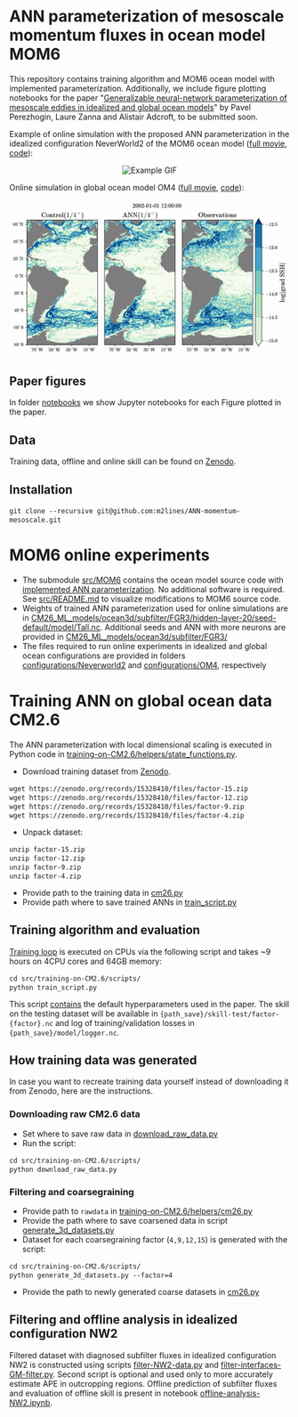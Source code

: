 # ANN parameterization of mesoscale momentum fluxes in ocean model MOM6
This repository contains training algorithm and MOM6 ocean model with implemented parameterization. Additionally, we include figure plotting notebooks for the paper "[Generalizable neural-network parameterization of mesoscale eddies in idealized and global ocean models](https://arxiv.org/abs/2505.08900)" by Pavel Perezhogin, Laure Zanna and Alistair Adcroft, to be submitted soon.

Example of online simulation with the proposed ANN parameterization in the idealized configuration NeverWorld2 of the MOM6 ocean model ([full movie](https://github.com/m2lines/ANN-momentum-mesoscale/blob/main/assets/NW2-mp4.mp4), [code](https://github.com/m2lines/ANN-momentum-mesoscale/blob/main/assets/NW2-movie.ipynb)):

<div align="center">
  <img src="https://github.com/m2lines/ANN-momentum-mesoscale/blob/main/assets/NW2-gif.gif" alt="Example GIF" />
</div>

Online simulation in global ocean model OM4 ([full movie](https://github.com/m2lines/ANN-momentum-mesoscale/blob/main/assets/OM4-Atlantic.mp4), [code](https://github.com/m2lines/ANN-momentum-mesoscale/blob/main/assets/OM4-movie.ipynb)):
<div align="center">
  <img src="https://github.com/m2lines/ANN-momentum-mesoscale/blob/main/assets/OM4-gif.gif" alt="Example GIF" />
</div>

## Paper figures
In folder [notebooks](https://github.com/m2lines/ANN-momentum-mesoscale/tree/main/notebooks) we show Jupyter notebooks for each Figure plotted in the paper.

## Data
Training data, offline and online skill can be found on [Zenodo](https://zenodo.org/records/15328410).
## Installation
```
git clone --recursive git@github.com:m2lines/ANN-momentum-mesoscale.git
```

# MOM6 online experiments
* The submodule [src/MOM6](https://github.com/m2lines/ANN-momentum-mesoscale/tree/main/src) contains the ocean model source code with [implemented ANN parameterization](https://github.com/m2lines/MOM6/blob/89f1fb391d05d3f52549e4f74c74a4b4d6c01960/src/parameterizations/lateral/MOM_Zanna_Bolton.F90#L661). No additional software is required. See [src/README.md](https://github.com/m2lines/ANN-momentum-mesoscale/blob/main/src/README.md) to visualize modifications to MOM6 source code.
* Weights of trained ANN parameterization used for online simulations are in [CM26_ML_models/ocean3d/subfilter/FGR3/hidden-layer-20/seed-default/model/Tall.nc](https://github.com/m2lines/ANN-momentum-mesoscale/tree/main/CM26_ML_models/ocean3d/subfilter/FGR3/hidden-layer-20/seed-default/model). Additional seeds and ANN with more neurons are provided in [CM26_ML_models/ocean3d/subfilter/FGR3/](https://github.com/m2lines/ANN-momentum-mesoscale/tree/main/CM26_ML_models/ocean3d/subfilter/FGR3)
* The files required to run online experiments in idealized and global ocean configurations are provided in folders [configurations/Neverworld2](https://github.com/m2lines/ANN-momentum-mesoscale/tree/main/configurations/NeverWorld2) and [configurations/OM4](https://github.com/m2lines/ANN-momentum-mesoscale/tree/main/configurations/OM4), respectively

# Training ANN on global ocean data CM2.6
The ANN parameterization with local dimensional scaling is executed in Python code in [training-on-CM2.6/helpers/state_functions.py](https://github.com/m2lines/ANN-momentum-mesoscale/blob/main/src/training-on-CM2.6/helpers/state_functions.py#L1328). 
* Download training dataset from [Zenodo](https://zenodo.org/records/15328410).
```
wget https://zenodo.org/records/15328410/files/factor-15.zip
wget https://zenodo.org/records/15328410/files/factor-12.zip
wget https://zenodo.org/records/15328410/files/factor-9.zip
wget https://zenodo.org/records/15328410/files/factor-4.zip
```
* Unpack dataset:
```
unzip factor-15.zip
unzip factor-12.zip
unzip factor-9.zip
unzip factor-4.zip
```
* Provide path to the training data in [cm26.py](https://github.com/m2lines/ANN-momentum-mesoscale/blob/main/src/training-on-CM2.6/helpers/cm26.py#L16)
* Provide path where to save trained ANNs in [train_script.py](https://github.com/m2lines/ANN-momentum-mesoscale/blob/main/src/training-on-CM2.6/scripts/train_script.py#L38)

## Training algorithm and evaluation
[Training loop](https://github.com/m2lines/ANN-momentum-mesoscale/blob/main/src/training-on-CM2.6/helpers/train_ann.py#L110) is executed on CPUs via the following script and takes ~9 hours on 4CPU cores and 64GB memory:
```
cd src/training-on-CM2.6/scripts/
python train_script.py
```
This script [contains](https://github.com/m2lines/ANN-momentum-mesoscale/blob/main/src/training-on-CM2.6/scripts/train_script.py#L19-L32) the default hyperparameters used in the paper. The skill on the testing dataset will be available in `{path_save}/skill-test/factor-{factor}.nc` and log of training/validation losses in `{path_save}/model/logger.nc`.

## How training data was generated
In case you want to recreate training data yourself instead of downloading it from Zenodo, here are the instructions.
### Downloading raw CM2.6 data
* Set where to save raw data in [download_raw_data.py](https://github.com/m2lines/ANN-momentum-mesoscale/blob/main/src/training-on-CM2.6/scripts/download_raw_data.py#L11)
* Run the script:
```
cd src/training-on-CM2.6/scripts/
python download_raw_data.py
```

### Filtering and coarsegraining
* Provide path to `rawdata` in [training-on-CM2.6/helpers/cm26.py](https://github.com/m2lines/ANN-momentum-mesoscale/blob/main/src/training-on-CM2.6/helpers/cm26.py#L120)
* Provide the path where to save coarsened data in script [generate_3d_datasets.py](https://github.com/m2lines/ANN-momentum-mesoscale/blob/main/src/training-on-CM2.6/scripts/generate_3d_datasets.py#L25)
* Dataset for each coarsegraining factor (`4,9,12,15`) is generated with the script:
```
cd src/training-on-CM2.6/scripts/
python generate_3d_datasets.py --factor=4
```
* Provide the path to newly generated coarse datasets in [cm26.py](https://github.com/m2lines/ANN-momentum-mesoscale/blob/main/src/training-on-CM2.6/helpers/cm26.py#L16)

## Filtering and offline analysis in idealized configuration NW2
Filtered dataset with diagnosed subfilter fluxes in idealized configuration NW2 is constructed using scripts [filter-NW2-data.py](https://github.com/m2lines/ANN-momentum-mesoscale/blob/main/src/offline-NW2/filter-NW2-data.py) and [filter-interfaces-GM-filter.py](https://github.com/m2lines/ANN-momentum-mesoscale/blob/main/src/offline-NW2/filter-interfaces-GM-filter.py). Second script is optional and used only to more accurately estimate APE in outcropping regions. Offline prediction of subfilter fluxes and evaluation of offline skill is present in notebook [offline-analysis-NW2.ipynb](https://github.com/m2lines/ANN-momentum-mesoscale/blob/main/notebooks/offline-analysis-NW2.ipynb).
